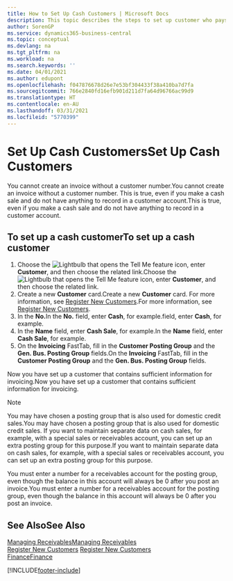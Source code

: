 ```yaml
---
title: How to Set Up Cash Customers | Microsoft Docs
description: This topic describes the steps to set up customer who pays in cash.
author: SorenGP
ms.service: dynamics365-business-central
ms.topic: conceptual
ms.devlang: na
ms.tgt_pltfrm: na
ms.workload: na
ms.search.keywords: ''
ms.date: 04/01/2021
ms.author: edupont
ms.openlocfilehash: f047876678d26e7e53bf304433f38a410ba7d7fa
ms.sourcegitcommit: 766e2840fd16efb901d211d7fa64d96766ac99d9
ms.translationtype: HT
ms.contentlocale: en-AU
ms.lasthandoff: 03/31/2021
ms.locfileid: "5770399"
---
```

# <a name="set-up-cash-customers"></a><span data-ttu-id="6bc84-103">Set Up Cash Customers</span><span class="sxs-lookup"><span data-stu-id="6bc84-103">Set Up Cash Customers</span></span>
<span data-ttu-id="6bc84-104">You cannot create an invoice without a customer number.</span><span class="sxs-lookup"><span data-stu-id="6bc84-104">You cannot create an invoice without a customer number.</span></span> <span data-ttu-id="6bc84-105">This is true, even if you make a cash sale and do not have anything to record in a customer account.</span><span class="sxs-lookup"><span data-stu-id="6bc84-105">This is true, even if you make a cash sale and do not have anything to record in a customer account.</span></span>  

## <a name="to-set-up-a-cash-customer"></a><span data-ttu-id="6bc84-106">To set up a cash customer</span><span class="sxs-lookup"><span data-stu-id="6bc84-106">To set up a cash customer</span></span>  
1.  <span data-ttu-id="6bc84-107">Choose the ![Lightbulb that opens the Tell Me feature](media/ui-search/search_small.png "Tell me what you want to do") icon, enter **Customer**, and then choose the related link.</span><span class="sxs-lookup"><span data-stu-id="6bc84-107">Choose the ![Lightbulb that opens the Tell Me feature](media/ui-search/search_small.png "Tell me what you want to do") icon, enter **Customer**, and then choose the related link.</span></span>  
2.  <span data-ttu-id="6bc84-108">Create a new **Customer** card.</span><span class="sxs-lookup"><span data-stu-id="6bc84-108">Create a new **Customer** card.</span></span> <span data-ttu-id="6bc84-109">For more information, see [Register New Customers](sales-how-register-new-customers.md).</span><span class="sxs-lookup"><span data-stu-id="6bc84-109">For more information, see [Register New Customers](sales-how-register-new-customers.md).</span></span>
3.  <span data-ttu-id="6bc84-110">In the **No.**</span><span class="sxs-lookup"><span data-stu-id="6bc84-110">In the **No.**</span></span> <span data-ttu-id="6bc84-111">field, enter **Cash**, for example.</span><span class="sxs-lookup"><span data-stu-id="6bc84-111">field, enter **Cash**, for example.</span></span>  
4.  <span data-ttu-id="6bc84-112">In the **Name** field, enter **Cash Sale**, for example.</span><span class="sxs-lookup"><span data-stu-id="6bc84-112">In the **Name** field, enter **Cash Sale**, for example.</span></span>  
5.  <span data-ttu-id="6bc84-113">On the **Invoicing** FastTab, fill in the **Customer Posting Group** and the **Gen. Bus. Posting Group** fields.</span><span class="sxs-lookup"><span data-stu-id="6bc84-113">On the **Invoicing** FastTab, fill in the **Customer Posting Group** and the **Gen. Bus. Posting Group** fields.</span></span>  

 <span data-ttu-id="6bc84-114">Now you have set up a customer that contains sufficient information for invoicing.</span><span class="sxs-lookup"><span data-stu-id="6bc84-114">Now you have set up a customer that contains sufficient information for invoicing.</span></span>  

> [!NOTE]  
>  <span data-ttu-id="6bc84-115">You may have chosen a posting group that is also used for domestic credit sales.</span><span class="sxs-lookup"><span data-stu-id="6bc84-115">You may have chosen a posting group that is also used for domestic credit sales.</span></span> <span data-ttu-id="6bc84-116">If you want to maintain separate data on cash sales, for example, with a special sales or receivables account, you can set up an extra posting group for this purpose.</span><span class="sxs-lookup"><span data-stu-id="6bc84-116">If you want to maintain separate data on cash sales, for example, with a special sales or receivables account, you can set up an extra posting group for this purpose.</span></span>  
>   
>  <span data-ttu-id="6bc84-117">You must enter a number for a receivables account for the posting group, even though the balance in this account will always be 0 after you post an invoice.</span><span class="sxs-lookup"><span data-stu-id="6bc84-117">You must enter a number for a receivables account for the posting group, even though the balance in this account will always be 0 after you post an invoice.</span></span>  

## <a name="see-also"></a><span data-ttu-id="6bc84-118">See Also</span><span class="sxs-lookup"><span data-stu-id="6bc84-118">See Also</span></span>
[<span data-ttu-id="6bc84-119">Managing Receivables</span><span class="sxs-lookup"><span data-stu-id="6bc84-119">Managing Receivables</span></span>](receivables-manage-receivables.md)  
<span data-ttu-id="6bc84-120">[Register New Customers](sales-how-register-new-customers.md)  </span><span class="sxs-lookup"><span data-stu-id="6bc84-120">[Register New Customers](sales-how-register-new-customers.md)  </span></span>  
[<span data-ttu-id="6bc84-121">Finance</span><span class="sxs-lookup"><span data-stu-id="6bc84-121">Finance</span></span>](finance.md)  



[!INCLUDE[footer-include](includes/footer-banner.md)]